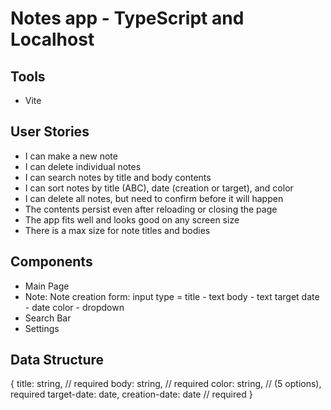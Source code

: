 # Notes app - TypeScript and Localhost

## Tools
- Vite

## User Stories
- I can make a new note
- I can delete individual notes
- I can search notes by title and body contents
- I can sort notes by title (ABC), date (creation or target), and color
- I can delete all notes, but need to confirm before it will happen
- The contents persist even after reloading or closing the page
- The app fits well and looks good on any screen size
- There is a max size for note titles and bodies

## Components
- Main Page
- Note: 
    Note creation form: 
        input type = title - text 
                     body - text
                     target date - date 
                     color - dropdown
- Search Bar
- Settings


## Data Structure
{
    title: string, // required
    body: string, // required
    color: string, // (5 options), required
    target-date: date,
    creation-date: date // required
}